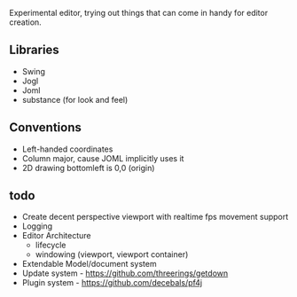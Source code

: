 Experimental editor, trying out things that can come in handy for editor creation.

## Libraries
* Swing
* Jogl
* Joml
* substance (for look and feel)

## Conventions
* Left-handed coordinates
* Column major, cause JOML implicitly uses it
* 2D drawing bottomleft is 0,0 (origin)

## todo
* Create decent perspective viewport with realtime fps movement support
* Logging
* Editor Architecture
    * lifecycle
    * windowing (viewport, viewport container)
* Extendable Model/document system
* Update system - https://github.com/threerings/getdown
* Plugin system - https://github.com/decebals/pf4j
